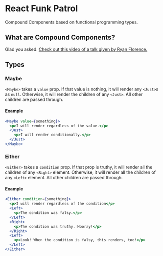 # React Funk Patrol

Compound Components based on functional programming types.

## What are Compound Components?

Glad you asked. [Check out this video of a talk given by Ryan Florence.](https://www.youtube.com/watch?v=hEGg-3pIHlE)

## Types

### Maybe

`<Maybe>` takes a `value` prop. If that value is nothing, it will render any `<Just>`s as `null`. Otherwise, it will render the children of any `<Just>`. All other children are passed through.

#### Example

```jsx
<Maybe value={something}>
  <p>I will render regardless of the value.</p>
  <Just>
    <p>I will render conditionally.</p>
  </Just>
</Maybe>
```

### Either

`<Either>` takes a `condition` prop. If that prop is truthy, it will render all the children of any `<Right>` element. Otherwise, it will render all the children of any `<Left>` element. All other children are passed through.

#### Example

```jsx
<Either condition={something}>
  <p>I will render regardless of the condition</p>
  <Left>
    <p>The condition was falsy.</p>
  </Left>
  <Right>
    <p>The condition was truthy. Hooray!</p>
  </Right>
  <Left>
    <p>Look! When the condition is falsy, this renders, too!</p>
  </Left>
</Either>
```
